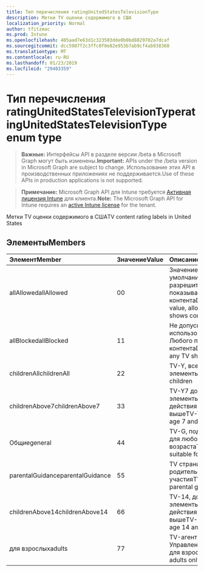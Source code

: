 ```yaml
---
title: Тип перечисления ratingUnitedStatesTelevisionType
description: Метки TV оценки содержимого в США
localization_priority: Normal
author: tfitzmac
ms.prod: Intune
ms.openlocfilehash: 405aad7e63d1c323503dde0b0bd8829702a7dcaf
ms.sourcegitcommit: dcc5907f2c3ffc0f0e82e953b7ab9cf4ab938360
ms.translationtype: MT
ms.contentlocale: ru-RU
ms.lasthandoff: 01/23/2019
ms.locfileid: "29403359"
---
```

# <a name="ratingunitedstatestelevisiontype-enum-type"></a><span data-ttu-id="f5d67-103">Тип перечисления ratingUnitedStatesTelevisionType</span><span class="sxs-lookup"><span data-stu-id="f5d67-103">ratingUnitedStatesTelevisionType enum type</span></span>

> <span data-ttu-id="f5d67-104">**Важные:** Интерфейсы API в разделе версии /beta в Microsoft Graph могут быть изменены.</span><span class="sxs-lookup"><span data-stu-id="f5d67-104">**Important:** APIs under the /beta version in Microsoft Graph are subject to change.</span></span> <span data-ttu-id="f5d67-105">Использование этих API в производственных приложениях не поддерживается.</span><span class="sxs-lookup"><span data-stu-id="f5d67-105">Use of these APIs in production applications is not supported.</span></span>

> <span data-ttu-id="f5d67-106">**Примечание:** Microsoft Graph API для Intune требуется [Активная лицензия Intune](https://go.microsoft.com/fwlink/?linkid=839381) для клиента.</span><span class="sxs-lookup"><span data-stu-id="f5d67-106">**Note:** The Microsoft Graph API for Intune requires an [active Intune license](https://go.microsoft.com/fwlink/?linkid=839381) for the tenant.</span></span>

<span data-ttu-id="f5d67-107">Метки TV оценки содержимого в США</span><span class="sxs-lookup"><span data-stu-id="f5d67-107">TV content rating labels in United States</span></span>

## <a name="members"></a><span data-ttu-id="f5d67-108">Элементы</span><span class="sxs-lookup"><span data-stu-id="f5d67-108">Members</span></span>
|<span data-ttu-id="f5d67-109">Элемент</span><span class="sxs-lookup"><span data-stu-id="f5d67-109">Member</span></span>|<span data-ttu-id="f5d67-110">Значение</span><span class="sxs-lookup"><span data-stu-id="f5d67-110">Value</span></span>|<span data-ttu-id="f5d67-111">Описание</span><span class="sxs-lookup"><span data-stu-id="f5d67-111">Description</span></span>|
|:---|:---|:---|
|<span data-ttu-id="f5d67-112">allAllowed</span><span class="sxs-lookup"><span data-stu-id="f5d67-112">allAllowed</span></span>|<span data-ttu-id="f5d67-113">0</span><span class="sxs-lookup"><span data-stu-id="f5d67-113">0</span></span>|<span data-ttu-id="f5d67-114">Значение по умолчанию, разрешить всем TV показывает контента</span><span class="sxs-lookup"><span data-stu-id="f5d67-114">Default value, allow all TV shows content</span></span>|
|<span data-ttu-id="f5d67-115">allBlocked</span><span class="sxs-lookup"><span data-stu-id="f5d67-115">allBlocked</span></span>|<span data-ttu-id="f5d67-116">1</span><span class="sxs-lookup"><span data-stu-id="f5d67-116">1</span></span>|<span data-ttu-id="f5d67-117">Не допускайте использование Любого показывает контента</span><span class="sxs-lookup"><span data-stu-id="f5d67-117">Do not allow any TV shows content</span></span>|
|<span data-ttu-id="f5d67-118">childrenAll</span><span class="sxs-lookup"><span data-stu-id="f5d67-118">childrenAll</span></span>|<span data-ttu-id="f5d67-119">2</span><span class="sxs-lookup"><span data-stu-id="f5d67-119">2</span></span>|<span data-ttu-id="f5d67-120">TV-Y, все дочерние элементы</span><span class="sxs-lookup"><span data-stu-id="f5d67-120">TV-Y, all children</span></span>|
|<span data-ttu-id="f5d67-121">childrenAbove7</span><span class="sxs-lookup"><span data-stu-id="f5d67-121">childrenAbove7</span></span>|<span data-ttu-id="f5d67-122">3</span><span class="sxs-lookup"><span data-stu-id="f5d67-122">3</span></span>|<span data-ttu-id="f5d67-123">TV-Y7 дочерние элементы, срок действия 7 и выше</span><span class="sxs-lookup"><span data-stu-id="f5d67-123">TV-Y7, children age 7 and above</span></span>|
|<span data-ttu-id="f5d67-124">Общие</span><span class="sxs-lookup"><span data-stu-id="f5d67-124">general</span></span>|<span data-ttu-id="f5d67-125">4</span><span class="sxs-lookup"><span data-stu-id="f5d67-125">4</span></span>|<span data-ttu-id="f5d67-126">TV-G, подходящее для любого возраста</span><span class="sxs-lookup"><span data-stu-id="f5d67-126">TV-G, suitable for all ages</span></span>|
|<span data-ttu-id="f5d67-127">parentalGuidance</span><span class="sxs-lookup"><span data-stu-id="f5d67-127">parentalGuidance</span></span>|<span data-ttu-id="f5d67-128">5</span><span class="sxs-lookup"><span data-stu-id="f5d67-128">5</span></span>|<span data-ttu-id="f5d67-129">TV страница, родительского участия</span><span class="sxs-lookup"><span data-stu-id="f5d67-129">TV-PG, parental guidance</span></span>|
|<span data-ttu-id="f5d67-130">childrenAbove14</span><span class="sxs-lookup"><span data-stu-id="f5d67-130">childrenAbove14</span></span>|<span data-ttu-id="f5d67-131">6</span><span class="sxs-lookup"><span data-stu-id="f5d67-131">6</span></span>|<span data-ttu-id="f5d67-132">TV-14, дочерние элементы, срок действия 14 и выше</span><span class="sxs-lookup"><span data-stu-id="f5d67-132">TV-14, children age 14 and above</span></span>|
|<span data-ttu-id="f5d67-133">для взрослых</span><span class="sxs-lookup"><span data-stu-id="f5d67-133">adults</span></span>|<span data-ttu-id="f5d67-134">7</span><span class="sxs-lookup"><span data-stu-id="f5d67-134">7</span></span>|<span data-ttu-id="f5d67-135">TV-агент Управления, только для взрослых</span><span class="sxs-lookup"><span data-stu-id="f5d67-135">TV-MA, adults only</span></span>|




